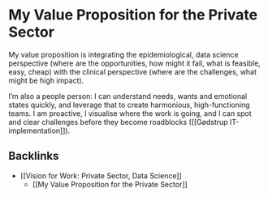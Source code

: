 # My Value Proposition for the Private Sector
My value proposition is integrating the epidemiological, data science perspective (where are the opportunities, how might it fail, what is feasible, easy, cheap) with the clinical perspective (where are the challenges, what might be high impact). 

I’m also a people person: I can understand needs, wants and emotional states quickly, and leverage that to create harmonious, high-functioning teams. I am proactive, I visualise where the work is going, and I can spot and clear challenges before they become roadblocks ([[Gødstrup IT-implementation]]).

## Backlinks
* [[Vision for Work: Private Sector, Data Science]]
	* [[My Value Proposition for the Private Sector]]

<!-- #p1 -->

<!-- {BearID:D40E7C75-01BF-4D13-8A14-65E12D40244B-956-0000001F800FD0E3} -->
